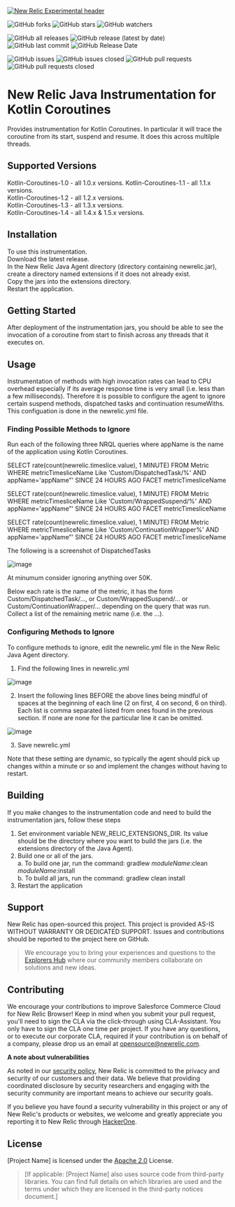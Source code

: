 [![New Relic Experimental header](https://github.com/newrelic/opensource-website/raw/master/src/images/categories/Experimental.png)](https://opensource.newrelic.com/oss-category/#new-relic-experimental)

![GitHub forks](https://img.shields.io/github/forks/newrelic-experimental/newrelic-java-kotlin-coroutines?style=social)
![GitHub stars](https://img.shields.io/github/stars/newrelic-experimental/newrelic-java-kotlin-coroutines?style=social)
![GitHub watchers](https://img.shields.io/github/watchers/newrelic-experimental/newrelic-java-kotlin-coroutines?style=social)

![GitHub all releases](https://img.shields.io/github/downloads/newrelic-experimental/newrelic-java-kotlin-coroutines/total)
![GitHub release (latest by date)](https://img.shields.io/github/v/release/newrelic-experimental/newrelic-java-kotlin-coroutines)
![GitHub last commit](https://img.shields.io/github/last-commit/newrelic-experimental/newrelic-java-kotlin-coroutines)
![GitHub Release Date](https://img.shields.io/github/release-date/newrelic-experimental/newrelic-java-kotlin-coroutines)


![GitHub issues](https://img.shields.io/github/issues/newrelic-experimental/newrelic-java-kotlin-coroutines)
![GitHub issues closed](https://img.shields.io/github/issues-closed/newrelic-experimental/newrelic-java-kotlin-coroutines)
![GitHub pull requests](https://img.shields.io/github/issues-pr/newrelic-experimental/newrelic-java-kotlin-coroutines)
![GitHub pull requests closed](https://img.shields.io/github/issues-pr-closed/newrelic-experimental/newrelic-java-kotlin-coroutines)

# New Relic Java Instrumentation for Kotlin Coroutines

Provides instrumentation for Kotlin Coroutines.  In particular it will trace the coroutine from its start, suspend and resume.   It does this across multilple threads.

## Supported Versions

Kotlin-Coroutines-1.0 - all 1.0.x versions. 
Kotlin-Coroutines-1.1 - all 1.1.x versions.  
Kotlin-Coroutines-1.2 - all 1.2.x versions.  
Kotlin-Coroutines-1.3 - all 1.3.x versions.   
Kotlin-Coroutines-1.4 - all 1.4.x & 1.5.x versions.   

## Installation
To use this instrumentation.   
Download the latest release.    
In the New Relic Java Agent directory (directory containing newrelic.jar), create a directory named extensions if it does not already exist.   
Copy the jars into the extensions directory.   
Restart the application.   

## Getting Started

After deployment of the instrumentation jars, you should be able to see the invocation of a coroutine from start to finish across any threads that it executes on.

## Usage

Instrumentation of methods with high invocation rates can lead to CPU overhead especially if its average response time is very small (i.e. less than a few milliseconds).  Therefore it is possible to configure the agent to ignore certain suspend methods, dispatched tasks and continuation resumeWiths.  This configuation is done in the newrelic.yml file.   

### Finding Possible Methods to Ignore
Run each of the following three NRQL queries where appName is the name of the application using Kotlin Coroutines.

SELECT rate(count(newrelic.timeslice.value), 1 MINUTE)  FROM Metric WHERE metricTimesliceName Like 'Custom/DispatchedTask/%' AND appName='appName”' SINCE 24 HOURS AGO FACET metricTimesliceName
   
SELECT rate(count(newrelic.timeslice.value), 1 MINUTE)  FROM Metric WHERE metricTimesliceName Like 'Custom/WrappedSuspend/%' AND appName='appName”' SINCE 24 HOURS AGO FACET metricTimesliceName
   
SELECT rate(count(newrelic.timeslice.value), 1 MINUTE)  FROM Metric WHERE metricTimesliceName Like 'Custom/ContinuationWrapper%' AND appName='appName”' SINCE 24 HOURS AGO FACET metricTimesliceName
   
The following is a screenshot of DispatchedTasks
   
![image](https://user-images.githubusercontent.com/8822859/111648374-475b1c00-87d1-11eb-8a49-8b9d9f94fcdf.png)
   
At minumum consider ignoring anything over 50K.

Below each rate is the name of the metric,  it has the form Custom/DispatchedTask/..., or Custom/WrappedSuspend/... or Custom/ContinuationWrapper/... depending on the query that was run.   Collect a list of the remaining metric name (i.e. the ...).
   
### Configuring Methods to Ignore
To configure methods to ignore, edit the newrelic.yml file in the New Relic Java Agent directory.   
1.  Find the following lines in newrelic.yml

![image](https://user-images.githubusercontent.com/8822859/111703076-257e8b00-880b-11eb-8ae9-f0961e98f907.png)
     
2. Insert the following lines BEFORE the above lines being mindful of spaces at the beginning of each line (2 on first, 4 on second, 6 on third).  Each list is comma separated listed from ones found in the previous section.  If none are none for the particular line it can be omitted.   

![image](https://user-images.githubusercontent.com/8822859/111703257-64acdc00-880b-11eb-86ae-66eb0254f618.png)
   
3. Save newrelic.yml 
   
Note that these setting are dynamic, so typically the agent should pick up changes within a minute or so and implement the changes without having to restart.


## Building

If you make changes to the instrumentation code and need to build the instrumentation jars, follow these steps
1. Set environment variable NEW_RELIC_EXTENSIONS_DIR.  Its value should be the directory where you want to build the jars (i.e. the extensions directory of the Java Agent).   
2. Build one or all of the jars.   
a. To build one jar, run the command:  gradlew _moduleName_:clean  _moduleName_:install    
b. To build all jars, run the command: gradlew clean install
3. Restart the application

## Support

New Relic has open-sourced this project. This project is provided AS-IS WITHOUT WARRANTY OR DEDICATED SUPPORT. Issues and contributions should be reported to the project here on GitHub.

>We encourage you to bring your experiences and questions to the [Explorers Hub](https://discuss.newrelic.com) where our community members collaborate on solutions and new ideas.

## Contributing

We encourage your contributions to improve Salesforce Commerce Cloud for New Relic Browser! Keep in mind when you submit your pull request, you'll need to sign the CLA via the click-through using CLA-Assistant. You only have to sign the CLA one time per project. If you have any questions, or to execute our corporate CLA, required if your contribution is on behalf of a company, please drop us an email at opensource@newrelic.com.

**A note about vulnerabilities**

As noted in our [security policy](../../security/policy), New Relic is committed to the privacy and security of our customers and their data. We believe that providing coordinated disclosure by security researchers and engaging with the security community are important means to achieve our security goals.

If you believe you have found a security vulnerability in this project or any of New Relic's products or websites, we welcome and greatly appreciate you reporting it to New Relic through [HackerOne](https://hackerone.com/newrelic).

## License

[Project Name] is licensed under the [Apache 2.0](http://apache.org/licenses/LICENSE-2.0.txt) License.

>[If applicable: [Project Name] also uses source code from third-party libraries. You can find full details on which libraries are used and the terms under which they are licensed in the third-party notices document.]
